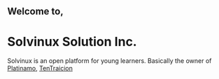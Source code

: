 ## Welcome to,

Solvinux Solution Inc.
======================

Solvinux is an open platform for young learners. Basically the owner of [Platinamo][P], [TenTraicion][T]













[P]: https://platinamo.com "Platinamo"
[Pg]: https://platinamo.github.io "Platinamo GitHub IO"
[Pb]: https://github.com/Platinamo "Platinamo GitHub"
[S]: https://solvinux.github.io "Solvinux Solutions Inc."
[Sg]: https://github.com/Solvinux "Solvinux GitHub"
[Sl]: https://cdn.discordapp.com/icons/601340081927749643/af0aca894c9a049a42fad3533e1004c7.png?size=4096 "Solvinux logo"
[Tl]: https://cdn.discordapp.com/avatars/961691050609623080/045723c581233d6720a06ebb5d9d5b88.png?size=4096 "TenTraicion Logo"
[T]: https://tentraicion.github.io "TenTraicion"
[Tg]: https://github.com/TenTraicion "TenTraicion GitHub"